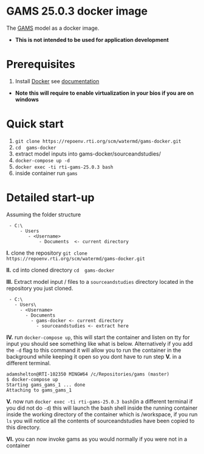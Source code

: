 # GAMS 25.0.3 docker image
The [GAMS](https://www.gams.com/) model as a docker image.
* **This is not intended to be used for application development**
# Prerequisites 
1. Install [Docker](https://www.docker.com/products/docker-desktop) see [documentation](https://docs.docker.com/)
* **Note this will require to enable virtualization in your bios if you are on windows**


# Quick start
1. `git clone https://repoenv.rti.org/scm/watermd/gams-docker.git`
2. `cd  gams-docker`
3. extract model inputs into  gams-docker/sourceandstudies/
4. `docker-compose up -d`
5. `docker exec -ti rti-gams-25.0.3 bash`
6. inside container run `gams`

# Detailed start-up
Assuming the folder structure
```
 - C:\ 
     - Users
        - <Username>
            - Documents  <- current directory
```

**I.** clone the repository `git clone https://repoenv.rti.org/scm/watermd/gams-docker.git`

**II.** cd into cloned directory `cd  gams-docker`

**III.** Extract model input / files to a `sourceandstudies` directory located in the repository you just cloned. 

```
 - C:\ 
   - Users\
     - <Username>
       - Documents
         - gams-docker <- current directory
           - sourceandstudies <- extract here
```

**IV.** run `docker-compose up`, this will start the container and listen on tty for input 
you should see something like what is below. Alternatively if you add the `-d` flag to this command it 
will allow you to run the container in the background while keeping it open so you dont have to run
step **V.** in a different terminal.

``` 
adamshelton@RTI-102350 MINGW64 /c/Repositories/gams (master)
$ docker-compose up
Starting gams_gams_1 ... done
Attaching to gams_gams_1

```

**V.** now run `docker exec -ti rti-gams-25.0.3 bash`(in a different terminal if you did not do `-d`) this will launch the bash shell inside the running container
inside the working directory of the container which is /workspace, if you run `ls` you will notice all the contents of 
sourceandstudies have been copied to this directory.

**VI.** you can now invoke gams as you would normally if you were not in a container